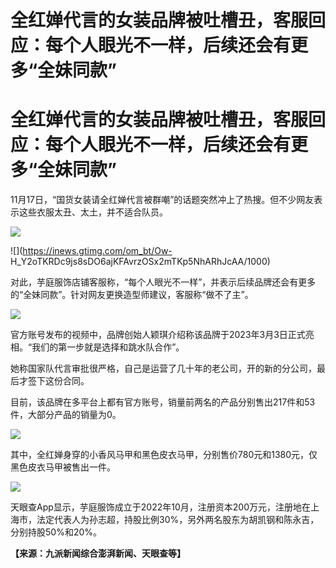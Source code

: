 # 全红婵代言的女装品牌被吐槽丑，客服回应：每个人眼光不一样，后续还会有更多“全妹同款”

# 全红婵代言的女装品牌被吐槽丑，客服回应：每个人眼光不一样，后续还会有更多“全妹同款”

11月17日，“国货女装请全红婵代言被群嘲”的话题突然冲上了热搜。但不少网友表示这些衣服太丑、太土，并不适合队员。

![](https://inews.gtimg.com/om_bt/Oqxi1rY7sZ61fnqLlySZWuYU59GNmfsGRSwQ-54nzYEAIAA/1000)

![](https://inews.gtimg.com/om_bt/Ow-
H_Y2oTKRDc9js8sDO6ajKFAvrzOSx2mTKp5NhARhJcAA/1000)

对此，芋庭服饰店铺客服称，“每个人眼光不一样”，并表示后续品牌还会有更多的“全妹同款”。针对网友更换造型师建议，客服称“做不了主”。

![](https://inews.gtimg.com/om_bt/O_OG2iSFECaNamk6zA7Mgbp0vf1f-Q8qKpepXsgWTGBF0AA/1000)

官方账号发布的视频中，品牌创始人颖琪介绍称该品牌于2023年3月3日正式亮相。“我们的第一步就是选择和跳水队合作”。

她称国家队代言审批很严格，自己是运营了几十年的老公司，开的新的分公司，最后才签下这份合同。

目前，该品牌在多平台上都有官方账号，销量前两名的产品分别售出217件和53件，大部分产品的销量为0。

![](https://inews.gtimg.com/om_bt/ObyKOAFORTVNqz8FxjKaRr0QVRIdH_vKmX_E31BCWTx4AAA/1000)

其中，全红婵身穿的小香风马甲和黑色皮衣马甲，分别售价780元和1380元，仅黑色皮衣马甲被售出一件。

![](https://inews.gtimg.com/om_bt/OOpTgkP-r1R8Xq32BsI9Kqm3MJk76Sujdtb0DM9kF7b7gAA/1000)

天眼查App显示，芋庭服饰成立于2022年10月，注册资本200万元，注册地在上海市，法定代表人为孙志超，持股比例30%，另外两名股东为胡凯钢和陈永吉，分别持股50%和20%。

**【来源：九派新闻综合澎湃新闻、天眼查等】**


